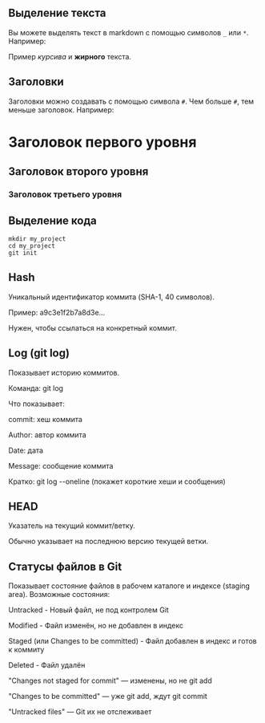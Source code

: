 

## __Выделение текста__

Вы можете выделять текст в markdown с помощью символов `_` или `*`. Например:

Пример _курсива_ и **жирного** текста.

## Заголовки

Заголовки можно создавать с помощью символа `#`. Чем больше `#`, тем меньше заголовок. Например:

# Заголовок первого уровня
## Заголовок второго уровня
### Заголовок третьего уровня

## Выделение кода



``` 
mkdir my_project
cd my_project
git init
```


## Hash
Уникальный идентификатор коммита (SHA-1, 40 символов).

Пример: a9c3e1f2b7a8d3e...

Нужен, чтобы ссылаться на конкретный коммит.

## Log (git log)

Показывает историю коммитов.

Команда: git log

Что показывает:

commit: хеш коммита

Author: автор коммита

Date: дата

Message: сообщение коммита

Кратко: git log --oneline (покажет короткие хеши и сообщения)

## HEAD
Указатель на текущий коммит/ветку.

Обычно указывает на последнюю версию текущей ветки.

## Статусы файлов в Git

Показывает состояние файлов в рабочем каталоге и индексе (staging area).
Возможные состояния:

Untracked	-  Новый файл, не под контролем Git

Modified - 	Файл изменён, но не добавлен в индекс

Staged (или Changes to be committed) -	Файл добавлен в индекс и готов к коммиту

Deleted	- Файл удалён

"Changes not staged for commit" — изменены, но не git add

"Changes to be committed" — уже git add, ждут git commit

"Untracked files" — Git их не отслеживает